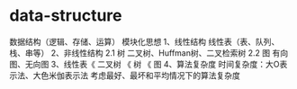 # data-structure

数据结构（逻辑、存储、运算）  模块化思想
1、线性结构
线性表（表、队列、栈、串等）
2、非线性结构
2.1 树
二叉树、Huffman树、二叉检索树
2.2 图
有向图、无向图
3、线性表《 二叉树 《 树 《 图
4、算法复杂度
时间复杂度：大O表示法、大色米伽表示法
考虑最好、最坏和平均情况下的算法复杂度
